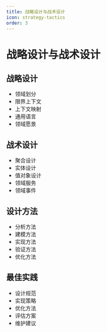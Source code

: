 ```yaml
---
title: 战略设计与战术设计
icon: strategy-tactics
order: 3
---
```


# 战略设计与战术设计

## 战略设计
- 领域划分
- 限界上下文
- 上下文映射
- 通用语言
- 领域愿景

## 战术设计
- 聚合设计
- 实体设计
- 值对象设计
- 领域服务
- 领域事件

## 设计方法
- 分析方法
- 建模方法
- 实现方法
- 验证方法
- 优化方法

## 最佳实践
- 设计规范
- 实现策略
- 优化方法
- 评估方案
- 维护建议
